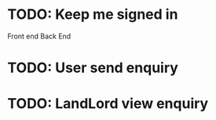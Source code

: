 # TODO: Keep me signed in
Front end [](../src/client/pages/Login.tsx)
Back End [](../src/server/routes/auth.ts)

# TODO: User send enquiry

# TODO: LandLord view enquiry